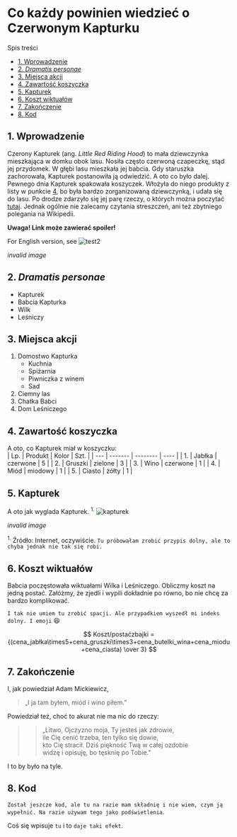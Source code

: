 # Co każdy powinien wiedzieć o Czerwonym Kapturku<!-- omit in toc -->  

Spis treści   


- [1. Wprowadzenie](#1-wprowadzenie)
- [2. _Dramatis personae_](#2-dramatis-personae)
- [3. Miejsca akcji](#3-miejsca-akcji)
- [4. Zawartość koszyczka](#4-zawartość-koszyczka)
- [5. Kapturek](#5-kapturek)
- [6. Koszt wiktuałów](#6-koszt-wiktuałów)
- [7. Zakończenie](#7-zakończenie)
- [8. Kod](#8-kod)



## 1. Wprowadzenie

Czerony Kapturek (ang. _Little Red Riding Hood_) to mała dziewczynka mieszkająca w domku obok lasu. Nosiła często czerwoną czapeczkę, stąd jej przydomek. W głębi lasu mieszkała jej babcia. Gdy staruszka zachorowała, Kapturek postanowiła ją odwiedzić. A oto co było dalej.  
Pewnego dnia Kapturek spakowała koszyczek. Włożyła do niego produkty z listy w punkcie [4](#4), bo była bardzo zorganizowaną dziewczynką, i udała się do lasu. 
Po drodze zdarzyło się jej parę rzeczy, o których można poczytać [tutaj](https://pl.wikipedia.org/wiki/Czerwony_Kapturek). Jednak ogólnie nie zalecamy czytania streszczeń, ani też zbytniego polegania na Wikipedii.

**Uwaga! Link może zawierać spoiler!**

 
For English version, see ![test2](../images/test.jpg)
  
_invalid image_

## 2. _Dramatis personae_

* Kapturek
* Babcia Kapturka
* Wilk
* Leśniczy

## 3. Miejsca akcji
1. Domostwo Kapturka        
	* Kuchnia 
	* Spiżarnia
	* Piwniczka z winem
	* Sad
2. Ciemny las
3. Chatka Babci
4. Dom Leśniczego

## <a name="4"></a>4. Zawartość koszyczka
A oto, co Kapturek miał w koszyczku:  
| Lp. | Produkt | Kolor    | Szt. |
| --- | ------- | -------- | ---- |
| 1.  | Jabłka  | czerwone | 5    |
| 2.  | Gruszki | zielone  | 3    |
| 3.  | Wino    | czerwone | 1    |
| 4.  | Miód    | miodowy  | 1    |
| 5.  | Ciasto  | żółty    | 1    |

## 5. Kapturek  
A oto jak wyglada Kapturek. <sup>1.</sup>
![kapturek](../images/czerwonykapturek.png "To jest Czerwony Kapturek")

_invalid image_  

<sup>1.</sup> Źródło: Internet, oczywiście.  `Tu próbowałam zrobić przypis dolny, ale to chyba jednak nie tak się robi.`

## 6. Koszt wiktuałów  
Babcia poczęstowała wiktuałami Wilka i Leśniczego. Obliczmy koszt na jedną postać.  Załóżmy, że zjedli i wypili dokładnie po równo, bo nie chcę za bardzo komplikować.  

`I tak nie umiem tu zrobić spacji. Ale przypadkiem wyszedł mi indeks dolny. I emoji` :satisfied:

$$ 
Koszt/postaćzbajki = {(cena_jabłka\times5+cena_gruszki\times3+cena_butelki_wina+cena_miodu+cena_ciasta)  \over 3}
$$


## 7. Zakończenie  
I, jak powiedział Adam Mickiewicz,  
> „I ja tam byłem, miód i wino piłem.”

Powiedział też, choć to akurat nie ma nic do rzeczy:  

>> „Litwo,  Ojczyzno moja, Ty jesteś jak zdrowie,   
ile Cię cenić trzeba, ten tylko się dowie,   
kto Cię stracił. Dziś piękność Twą w całej ozdobie  
widzę i opisuję, bo tęsknię po Tobie."
>>  

I to by było na tyle.
## 8. Kod
<!-- Example of a block of code -->  
`Został jeszcze kod, ale tu na razie mam składnię i nie wiem, czym ją wypełnić. Na razie używam tego jako podświetlenia`.  

Coś się wpisuje `tu` i to `daje taki efekt`. 
  


